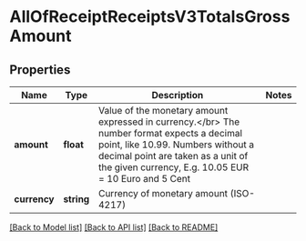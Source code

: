 # AllOfReceiptReceiptsV3TotalsGrossAmount

## Properties
Name | Type | Description | Notes
------------ | ------------- | ------------- | -------------
**amount** | **float** | Value of the monetary amount expressed in currency.&lt;/br&gt; The number format expects a decimal point, like 10.99. Numbers without a decimal point are taken as a unit of the given currency, E.g. 10.05 EUR &#x3D; 10 Euro and 5 Cent | 
**currency** | **string** | Currency of monetary amount (ISO-4217) | 

[[Back to Model list]](../../README.md#documentation-for-models) [[Back to API list]](../../README.md#documentation-for-api-endpoints) [[Back to README]](../../README.md)

